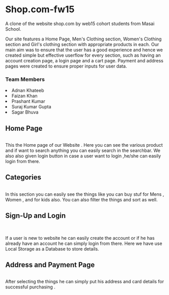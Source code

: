 # Shop.com-fw15
A clone of the website shop.com by web15 cohort students from Masai School.

Our site features a Home Page, Men's Clothing section, Women's Clothing section and Girl's clothing section with appropriate products in each.
Our main aim was to ensure that the user has a good experience and hence we created simple but effective userflow for every section, such as having an account creation page, a login page and a cart page. Payment and address pages were created to ensure proper inputs for user data.
   <h3>Team Members</h3>
<li>Adnan Khateeb</li>
<li>Faizan Khan</li>
<li>Prashant Kumar</li>
<li>Suraj Kumar Gupta</li>
<li>Sagar Bhuva</li>
<h2>Home Page</h2>
<img src="https://user-images.githubusercontent.com/97458887/165991219-2a84e86e-21a6-45bc-960e-6711685e1701.png" alt="">
  
<p>This the Home page of our Website . Here you can see the various product and if want to search anything you can easily search in the searchbar. We also 
    also given login button in case a user want to login ,he/she can easily login from there.
</p>

<h2>Categories</h2>
<img src="https://user-images.githubusercontent.com/97458887/165992508-2155c761-3cd8-4f78-8b9c-e7d7c1498460.png" alt="">
<p>In this section you can easily see the things like you can buy stuf for Mens , Women , and for kids also.
    You can also filter the things and sort as well.  </p>
        <h2>Sign-Up and Login</h2>
    <img src="https://user-images.githubusercontent.com/97458887/165994037-4ea18522-ab9e-4eee-945a-d8666ec19340.png" alt="">
    <img src="https://user-images.githubusercontent.com/97458887/165994305-7235e404-e982-4816-af3c-424d9a6c4039.png" alt="">
   <p>If a user is new to website he can easily create the account or if he has already have an account he can simply login from there.
       Here we have use Local Storage as a Database to store details.
   </p>
   <h2>Address and Payment Page</h2>

<img style="display: flex;" src="https://user-images.githubusercontent.com/97458887/165996043-9a66ef04-7730-4eac-bfca-b655939ddafb.png" alt="">
<img src="https://user-images.githubusercontent.com/97458887/165996294-9e69ce3f-c872-48fa-b0db-b1941ff9ebc7.png" alt="">

<p>After selecting the things he can simply put his address and card details for successful purchasing .</p>








